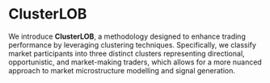 # ClusterLOB

We introduce **ClusterLOB**, a methodology designed to enhance trading performance by leveraging clustering techniques. Specifically, we classify market participants into three distinct clusters representing directional, opportunistic, and market-making traders, which allows for a more nuanced approach to market microstructure modelling and signal generation.

